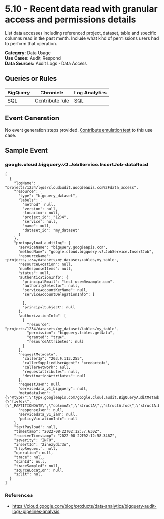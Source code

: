 # 5.10 - Recent data read with granular access and permissions details
List data accesses including referenced project, dataset, table and specific columns read in the past month. Include what kind of permissions users had to perform that operation.


**Category:** Data Usage
</br>
**Use Cases:** Audit, Respond
</br>
**Data Sources:** Audit Logs - Data Access
</br>



## Queries or Rules
BigQuery | Chronicle | Log Analytics
--- | --- | ---
[SQL](../../backends/bigquery/sql/5_10_recent_dataset_access_with_granted_permissions.sql) | [Contribute rule](../../CONTRIBUTING.md) | [SQL](../../backends/log_analytics/sql/5_10_recent_dataset_access_with_granted_permissions.sql)

## Event Generation
No event generation steps provided. [Contribute emulation test](../../CONTRIBUTING.md) to this use case.

## Sample Event


### google.cloud.bigquery.v2.JobService.InsertJob-dataRead
```
[
  {
    "logName": "projects/1234/logs/cloudaudit.googleapis.com%2Fdata_access",
    "resource": {
      "type": "bigquery_dataset",
      "labels": {
        "method": null,
        "version": null,
        "location": null,
        "project_id": "1234",
        "service": null,
        "name": null,
        "dataset_id": "my_dataset"
      }
    },
    "protopayload_auditlog": {
      "serviceName": "bigquery.googleapis.com",
      "methodName": "google.cloud.bigquery.v2.JobService.InsertJob",
      "resourceName": "projects/1234/datasets/my_dataset/tables/my_table",
      "resourceLocation": null,
      "numResponseItems": null,
      "status": null,
      "authenticationInfo": {
        "principalEmail": "test-user@example.com",
        "authoritySelector": null,
        "serviceAccountKeyName": null,
        "serviceAccountDelegationInfo": [

        ],
        "principalSubject": null
      },
      "authorizationInfo": [
        {
          "resource": "projects/1234/datasets/my_dataset/tables/my_table",
          "permission": "bigquery.tables.getData",
          "granted": "true",
          "resourceAttributes": null
        }
      ],
      "requestMetadata": {
        "callerIp": "203.0.113.255",
        "callerSuppliedUserAgent": "<redacted>",
        "callerNetwork": null,
        "requestAttributes": null,
        "destinationAttributes": null
      },
      "requestJson": null,
      "servicedata_v1_bigquery": null,
      "metadataJson": "{\"@type\":\"type.googleapis.com/google.cloud.audit.BigQueryAuditMetadata\",\"tableDataRead\":{\"fields\":[\"_PARTITIONDATE\",\"columnA\",\"structA\",\"structA.foo\",\"structA.bar\"],\"jobName\":\"projects/1234/jobs/12345678\",\"reason\":\"JOB\"}}",
      "responseJson": null,
      "servicedata_v1_iam": null,
      "policyViolationInfo": null
    },
    "textPayload": null,
    "timestamp": "2022-08-22T02:12:57.630Z",
    "receiveTimestamp": "2022-08-22T02:12:58.346Z",
    "severity": "INFO",
    "insertId": "2ihezydi73o",
    "httpRequest": null,
    "operation": null,
    "trace": null,
    "spanId": null,
    "traceSampled": null,
    "sourceLocation": null,
    "split": null
  }
]
```



### References
- https://cloud.google.com/blog/products/data-analytics/bigquery-audit-logs-pipelines-analysis
    
